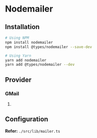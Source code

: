 # Nodemailer

## Installation

```sh
# Using NPM
npm install nodemailer
npm install @types/nodemailer --save-dev

# Using Yarn
yarn add nodemailer
yarn add @types/nodemailer --dev
```

## Provider

### GMail

1.

## Configuration

**Refer:** `./src/lib/mailer.ts`

```ts
```

<!--
https://github.com/EARodriguezM/yourhouse-server/blob/d804ea607c90a97bc196bd6ce7cf08e415f98854/src/lib/api/email.ts

https://stackoverflow.com/questions/24098461/nodemailer-gmail-what-exactly-is-a-refresh-token-and-how-do-i-get-one
https://masashi-k.blogspot.com/2013/06/sending-mail-with-gmail-using-xoauth2.html

https://github.com/artyom-silantiev/tmp-ts-backend/blob/cb96aec06f09923d374d9cf98c9a19a8f354903e/src/lib/mailer.ts

https://github.com/CCBaxter84/EU-Books/blob/8187bcef165e8b48d1abe76ff1b3591f4434c7dd/src/lib/nodemailer.ts

https://github.com/ferdiebergado/express-mongodb-typescript-elogbook-project/blob/e2e9130df1943d799a151393bddb4f2c42d94778/src/lib/auth/listener.ts
-->
